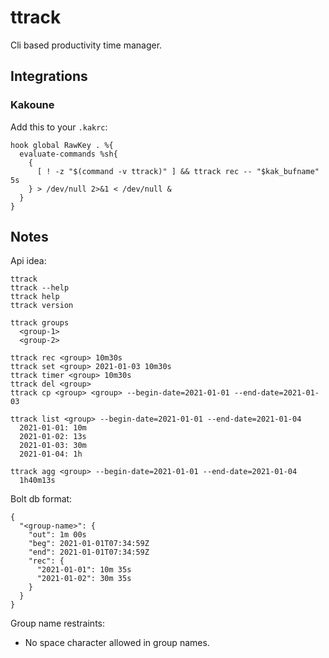 # ttrack
Cli based productivity time manager.

## Integrations
### Kakoune
Add this to your `.kakrc`:
```
hook global RawKey . %{
  evaluate-commands %sh{
    {
      [ ! -z "$(command -v ttrack)" ] && ttrack rec -- "$kak_bufname" 5s
    } > /dev/null 2>&1 < /dev/null &
  }
}
```

## Notes
Api idea:
```
ttrack 
ttrack --help
ttrack help
ttrack version

ttrack groups
  <group-1>
  <group-2>

ttrack rec <group> 10m30s
ttrack set <group> 2021-01-03 10m30s
ttrack timer <group> 10m30s
ttrack del <group>
ttrack cp <group> <group> --begin-date=2021-01-01 --end-date=2021-01-03

ttrack list <group> --begin-date=2021-01-01 --end-date=2021-01-04
  2021-01-01: 10m
  2021-01-02: 13s
  2021-01-03: 30m
  2021-01-04: 1h

ttrack agg <group> --begin-date=2021-01-01 --end-date=2021-01-04
  1h40m13s
```

Bolt db format:
```
{
  "<group-name>": {
    "out": 1m 00s
    "beg": 2021-01-01T07:34:59Z
    "end": 2021-01-01T07:34:59Z
    "rec": {
      "2021-01-01": 10m 35s
      "2021-01-02": 30m 35s
    }
  }
}
```

Group name restraints:
- No space character allowed in group names.
